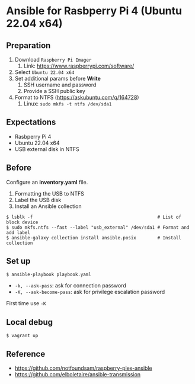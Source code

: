 # Ansible for Rasbperry Pi 4 (Ubuntu 22.04 x64)

## Preparation

1. Download `Raspberry Pi Imager`
    1. Link: https://www.raspberrypi.com/software/
2. Select `Ubuntu 22.04 x64`
3. Set additional params before **Write**
    1. SSH username and password
    2. Provide a SSH public key
4. Format to NTFS (https://askubuntu.com/q/164728)
    1. Linux: `sudo mkfs -t ntfs /dev/sda1`

## Expectations

- Rasbperry Pi 4
- Ubuntu 22.04 x64
- USB external disk in NTFS

## Before
Configure an **inventory.yaml** file.

1. Formatting the USB to NTFS
2. Label the USB disk
3. Install an Ansible collection

```
$ lsblk -f                                               # List of block device
$ sudo mkfs.ntfs --fast --label "usb_external" /dev/sda1 # Format and add label
$ ansible-galaxy collection install ansible.posix        # Install collection
```

## Set up

```
$ ansible-playbook playbook.yaml
```

- `-k, --ask-pass`: ask for connection password
- `-K, --ask-become-pass`: ask for privilege escalation password

First time use `-K`

## Local debug
```
$ vagrant up
```

## Reference

- https://github.com/notfoundsam/raspberry-plex-ansible
- https://github.com/elboletaire/ansible-transmission
